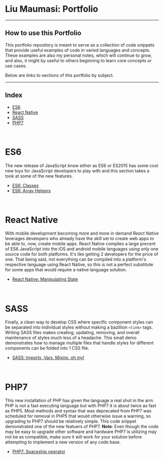 
# Liu Maumasi: Portfolio

---

## How to use this Portfolio

This portfolio repository is meant to serve as a collection of code snippets that provide useful examples of code in varied languages and concepts. These examples are also my personal notes, which will continue to grow, and also, it might by useful to others beginning to learn core concepts or use cases.
<br>

Below are links to sections of this portfolio by subject. <br>

---

## Index
- [ES6](#user-content-es6)
- [React Native](#user-content-react-native)
- [SASS](#user-content-sass)
- [PHP7](#user-content-php7)
<br>

# ES6
The new release of JavaScript know either as ES6 or ES2015 has some cool new toys for JavaScript developers to play with and this section takes a took at some of the new features.
- [ES6: Classes](https://github.com/Maumasi/Portfolio/tree/master/ES6/classes)
- [ES6: Array Helpers](https://github.com/Maumasi/Portfolio/tree/master/ES6/arrayHelpers)
<br>

# React Native
With mobile development becoming more and more in demand *React Native* leverages developers who already have the skill set to create web apps to be able to, now, create mobile apps. React Native compiles a large precent of ES6 JavaScript into the iOS and android mobile languages using only one source code for both platforms. It's like getting 2 developers for the price of one. That being said, not everything can be compiled into a platform's respective language using React Native, so this is not a perfect substitute for some apps that would require a native language solution.
- [React Native: Manipulating State](https://github.com/Maumasi/Portfolio/tree/master/React_Native/state_with_components)
<br>

# SASS
Finally, a clean way to develop CSS where specific component styles can be separated into individual styles without making a bazillion `<link>` tags. Writing SASS files makes creating, updating, removing, and overall maintenance of styles much less of a headache. This small demo demonstrates how to manage multiple files that handle styles for different components can be folded into 1 CSS file.
- [SASS: Imports, Vars, Mixins, oh my!](https://github.com/Maumasi/Portfolio/tree/master/SASS)
<br>

# PHP7
This new installation of PHP has given the language a real shot in the arm. PHP is not a fast executing language but with PHP7 it is about twice as fast as PHP5. Most methods and syntax that was deprecated from PHP7 was scheduled for removal in PHP5 that would otherwise issue a warning, so upgrading to PHP7 should be relatively simple. This code snippet demonstrated one of the new featuers of PHP7. **Note**: Even though the code may be easy to upgrade other software and hardware PHP7 is utilizing may not be as compatible, make sure it will work for your solution before attempting to implement a new version of any code base.
- [PHP7: Spaceship operator](https://github.com/Maumasi/Portfolio/tree/master/PHP7/spaceshipOperator)
<br>
